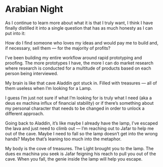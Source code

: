 # Arabian Night

As I continue to learn more about what it is that I truly want, I think I have finally distilled it into a single question that has as much honesty as I can put into it:

How do I find someone who loves my ideas and would pay me to build and, if necessary, sell them — for the majority of profits?

I’ve been building my entire workflow around rapid prototyping and proofing. The more prototypes I have, the more I can do market research where research is conducted for a multitude of products based on each person being interviewed.

My brain is like that cave Aladdin got stuck in. Filled with treasures — all of them useless when I’m looking for a Lamp.

I guess I’m just not sure if what I’m looking for is truly what I need (aka a deus ex machina influx of financial stability) or if there’s something about my personal character that needs to be changed in order to unlock a different approach.

Going back to Aladdin, it’s like maybe I already have the lamp, I’ve escaped the lava and just need to climb out — I’m reaching out to Jafar to help me out of the cave. Maybe I need to fall so the lamp doesn’t get into the wrong hands? Maybe that’s leaning too much into the metaphor.

My body is the cove of treasures. The Light brought you to the lamp. The dues ex machina you seek is Jafar feigning his reach to pull you out of the cave. When you fall, the genie inside the lamp will help you escape.
